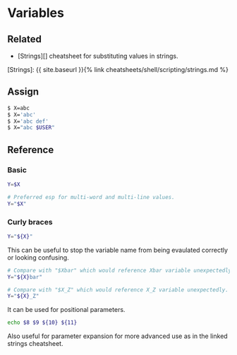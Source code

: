 # Variables


## Related

- [Strings][] cheatsheet for substituting values in strings.

[Strings]: {{ site.baseurl }}{% link cheatsheets/shell/scripting/strings.md %}


## Assign

```sh
$ X=abc
$ X='abc'
$ X='abc def'
$ X="abc $USER"
```


## Reference

### Basic

```sh
Y=$X

# Preferred esp for multi-word and multi-line values.
Y="$X" 
```

### Curly braces

```sh
Y="${X}"
```

This can be useful to stop the variable name from being evaulated correctly or looking confusing.

```sh
# Compare with "$Xbar" which would reference Xbar variable unexpectedly. 
Y="${X}bar"

# Compare with "$X_Z" which would reference X_Z variable unexpectedly.
Y="${X}_Z"
```

It can be used for positional parameters.

```sh
echo $8 $9 ${10} ${11}
```

Also useful for parameter expansion for more advanced use as in the linked strings cheatsheet.

